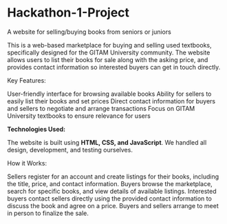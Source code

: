 # Hackathon-1-Project
A website for selling/buying books from seniors or juniors

This is a web-based marketplace for buying and selling used textbooks, specifically designed for the GITAM University community. The website allows users to list their books for sale along with the asking price, and provides contact information so interested buyers can get in touch directly.

Key Features:

User-friendly interface for browsing available books
Ability for sellers to easily list their books and set prices
Direct contact information for buyers and sellers to negotiate and arrange transactions
Focus on GITAM University textbooks to ensure relevance for users

**Technologies Used:**

The website is built using **HTML, CSS, and JavaScript**. We handled all design, development, and testing ourselves.

How it Works:

Sellers register for an account and create listings for their books, including the title, price, and contact information.
Buyers browse the marketplace, search for specific books, and view details of available listings.
Interested buyers contact sellers directly using the provided contact information to discuss the book and agree on a price.
Buyers and sellers arrange to meet in person to finalize the sale.

